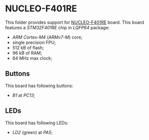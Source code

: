 NUCLEO-F401RE
=============

This folder provides support for [NUCLEO-F401RE](http://www.st.com/en/evaluation-tools/nucleo-f401re.html) board. This
board features a *STM32F401RE* chip in *LQFP64* package:
- *ARM Cortex-M4* (*ARMv7-M*) core;
- single precision FPU;
- 512 kB of flash;
- 96 kB of RAM;
- 84 MHz max clock;

Buttons
-------

This board has following buttons:
- *B1* at *PC13*;

LEDs
----

This board has following LEDs:
- *LD2* (green) at *PA5*;
